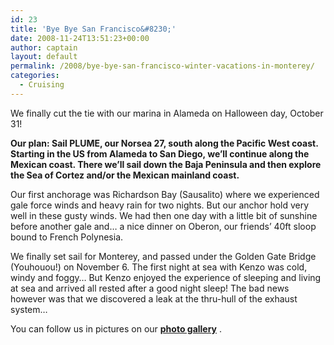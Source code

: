 ```yaml
---
id: 23
title: 'Bye Bye San Francisco&#8230;'
date: 2008-11-24T13:51:23+00:00
author: captain
layout: default
permalink: /2008/bye-bye-san-francisco-winter-vacations-in-monterey/
categories:
  - Cruising
---
```

We finally cut the tie with our marina in Alameda on Halloween day, October 31!

**Our plan: Sail PLUME, our Norsea 27, south along the Pacific West coast.
Starting in the US from Alameda to San Diego, we&#8217;ll continue along the
Mexican coast. There we&#8217;ll sail down the Baja Peninsula and then explore
the Sea of Cortez and/or the Mexican mainland coast.**

Our first anchorage was Richardson Bay (Sausalito) where we experienced gale
force winds and heavy rain for two nights. But our anchor hold very well in
these gusty winds. We had then one day with a little bit of sunshine before
another gale and&#8230; a nice dinner on Oberon, our friends&#8217; 40ft sloop
bound to French Polynesia.

We finally set sail for Monterey, and passed under the Golden Gate Bridge
(Youhouou!) on November 6. The first night at sea with Kenzo was cold, windy and
foggy&#8230; But Kenzo enjoyed the experience of sleeping and living at sea and
arrived all rested after a good night sleep! The bad news however was that we
discovered a leak at the thru-hull of the exhaust system&#8230;

You can follow us in pictures on our
**[photo gallery](http://plume.flupes.org/gallery/index.php?level=collection&id=5)**
.